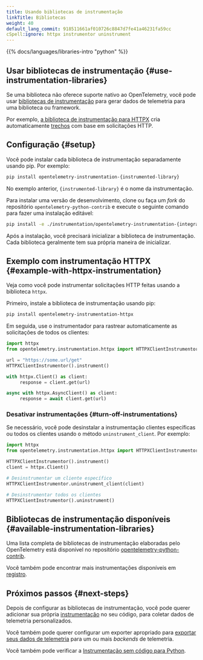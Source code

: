 ```yaml
---
title: Usando bibliotecas de instrumentação
linkTitle: Bibliotecas
weight: 40
default_lang_commit: 918511661af010726c8847d7fe41a46231fa59cc
cSpell:ignore: httpx instrumentor uninstrument
---
```


{{% docs/languages/libraries-intro "python" %}}

## Usar bibliotecas de instrumentação {#use-instrumentation-libraries}

Se uma biblioteca não oferece suporte nativo ao OpenTelemetry, você pode usar
[bibliotecas de instrumentação](/docs/specs/otel/glossary/#instrumentation-library)
para gerar dados de telemetria para uma biblioteca ou framework.

Por exemplo,
[a biblioteca de instrumentação para HTTPX](https://pypi.org/project/opentelemetry-instrumentation-httpx/)
cria automaticamente [trechos](/docs/concepts/signals/traces/#spans) com base em
solicitações HTTP.

## Configuração {#setup}

Você pode instalar cada biblioteca de instrumentação separadamente usando pip.
Por exemplo:

```sh
pip install opentelemetry-instrumentation-{instrumented-library}
```

No exemplo anterior, `{instrumented-library}` é o nome da instrumentação.

Para instalar uma versão de desenvolvimento, clone ou faça um _fork_ do
repositório `opentelemetry-python-contrib` e execute o seguinte comando para
fazer uma instalação editável:

```sh
pip install -e ./instrumentation/opentelemetry-instrumentation-{integration}
```

Após a instalação, você precisará inicializar a biblioteca de instrumentação.
Cada biblioteca geralmente tem sua própria maneira de inicializar.

## Exemplo com instrumentação HTTPX {#example-with-httpx-instrumentation}

Veja como você pode instrumentar solicitações HTTP feitas usando a biblioteca
`httpx`.

Primeiro, instale a biblioteca de instrumentação usando pip:

```sh
pip install opentelemetry-instrumentation-httpx
```

Em seguida, use o instrumentador para rastrear automaticamente as solicitações
de todos os clientes:

```python
import httpx
from opentelemetry.instrumentation.httpx import HTTPXClientInstrumentor

url = "https://some.url/get"
HTTPXClientInstrumentor().instrument()

with httpx.Client() as client:
     response = client.get(url)

async with httpx.AsyncClient() as client:
     response = await client.get(url)
```

### Desativar instrumentações {#turn-off-instrumentations}

Se necessário, você pode desinstalar a instrumentação clientes específicas ou
todos os clientes usando o método `uninstrument_client`. Por exemplo:

```python
import httpx
from opentelemetry.instrumentation.httpx import HTTPXClientInstrumentor

HTTPXClientInstrumentor().instrument()
client = httpx.Client()

# Desinstrumentar um cliente específico
HTTPXClientInstrumentor.uninstrument_client(client)

# Desinstrumentar todos os clientes
HTTPXClientInstrumentor().uninstrument()
```

## Bibliotecas de instrumentação disponíveis {#available-instrumentation-libraries}

Uma lista completa de bibliotecas de instrumentação elaboradas pelo
OpenTelemetry está disponível no repositório [opentelemetry-python-contrib][].

Você também pode encontrar mais instrumentações disponíveis em
[registro](/ecosystem/registry/?language=python&component=instrumentation).

## Próximos passos {#next-steps}

Depois de configurar as bibliotecas de instrumentação, você pode querer
adicionar sua própria [instrumentação](/docs/languages/python/instrumentation)
no seu código, para coletar dados de telemetria personalizados.

Você também pode querer configurar um exporter apropriado para
[exportar seus dados de telemetria](/docs/languages/python/exporters) para um ou
mais _backends_ de telemetria.

Você também pode verificar a
[Instrumentação sem código para Python](/docs/zero-code/python/).

[opentelemetry-python-contrib]:
  https://github.com/open-telemetry/opentelemetry-python-contrib/tree/main/instrumentation#readme
